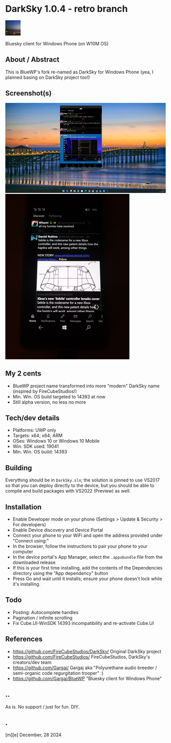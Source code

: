 # DarkSky 1.0.4 - retro branch
![](Images/logo.png)

Bluesky client for Windows Phone (on W10M OS)

## About / Abstract
This is BlueWP's fork re-named as DarkSky for Windows Phone (yea, I planned basing on DarkSky project too!)

## Screenshot(s)
![](Images/shot01.png)
![](Images/shot02.png)


## My 2 cents
- BlueWP project name transformed into more "modern" DarkSky name (inspired by FireCubeStudios!)
- Min. Win. OS build targeted to 14393 at now 
- Still alpha version, no less no more

## Tech/dev details
- Platforms: UWP only
- Targets: x64; x64; ARM
- OSes: Windows 10 or Windows 10 Mobile 
- Win. SDK used: 19041 
- Min. Win. OS build: 14393  

## Building
Everything should be in `DarkSky.sln`; the solution is pinned to use VS2017 so that you can deploy directly
to the device, but you should be able to compile and build packages with VS2022 (Preview) as well.

## Installation
- Enable Developer mode on your phone (Settings > Update & Security > For developers)
- Enable Device discovery and Device Portal
- Connect your phone to your WiFi and open the address provided under "Connect using:"
- In the browser, follow the instructions to pair your phone to your computer
- In the device portal's App Manager, select the `.appxbundle` file from the downloaded release
- If this is your first time installing, add the contents of the Dependencies directory using the "App dependency" button
- Press Go and wait until it installs; ensure your phone doesn't lock while it's installing.

## Todo
- Posting: Autocomplete handles
- Pagination / infinite scrolling
- Fix Cube.UI-WinSDK 14393 incompatibility and re-activate Cube.UI

## References
- https://github.com/FireCubeStudios/DarkSky/ Original DarkSky project
- https://github.com/FireCubeStudios/ FireCubeStudios, DarkSky's creators/dev team 
- https://github.com/Gargaj/ Gargaj aka "Polyurethane audio breeder / semi-organic code regurgitation trooper" :)
- https://github.com/Gargaj/BlueWP "Bluesky client for Windows Phone"


## ..
As is. No support / just for fun. DIY.

## .
[m][e] December, 28 2024